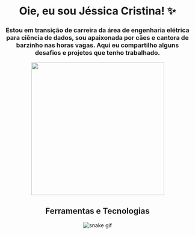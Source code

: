 
<h1 align="center"> Oie, eu sou Jéssica Cristina! ✨ </h1>



<h3 align="center"> 
  Estou em transição de carreira da área de engenharia elétrica para ciência de dados, sou apaixonada por cães e cantora de barzinho nas horas vagas. 
  Aqui eu compartilho alguns desafios e projetos que tenho trabalhado.
</h3>


<div align="center">
  <img src=https://github.com/jessicacristinams/jessicacristinams/assets/109877484/b9e567ae-9d38-43d6-94d0-9909f997c786 width="353"/>
</div>


<h2 align="center"> 
  Ferramentas e Tecnologias
</h2>


<div align="center">

![snake gif](https://github.com/SEU_USUARIO/SEU_REPOSITORIO/blob/output/github-contribution-grid-snake.svg)
 
</div>








